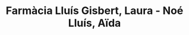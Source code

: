---
title: "Farmàcia Lluís Gisbert, Laura - Noé Lluís, Aïda"
url: /la-rapita/farmacia-lluis-gisbert-laura-noe-lluis-aida/
shop: suministros médicos
---